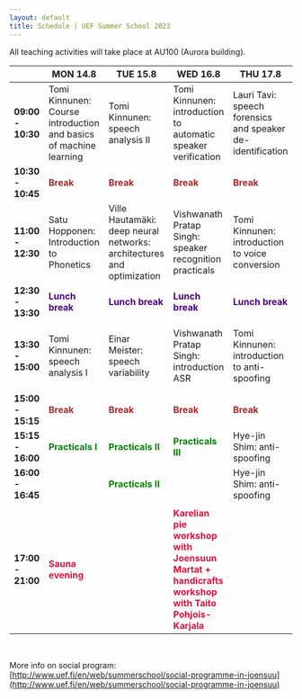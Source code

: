 ```yaml
---
layout: default
title: Schedule | UEF Summer School 2023
---
```


All teaching activities will take place at AU100 (Aurora building).

|                   | MON 14.8                                          | TUE 15.8                                                | WED 16.8                                          | THU 17.8                                          | FRI 18.8                                          |
|-------------------|---------------------------------------------------|---------------------------------------------------------|---------------------------------------------------|---------------------------------------------------|---------------------------------------------------|
| **09:00 - 10:30**   |            Tomi Kinnunen: Course introduction and basics of machine learning                                       |  Tomi Kinnunen: speech analysis II                      | Tomi Kinnunen: introduction to automatic speaker verification                      | Lauri Tavi: speech forensics and speaker de-identification | Hye-jin Shim: anti-spoofing         |
| **10:30 - 10:45** | <span style="color:brown">**Break**</span> | <span style="color:brown">**Break**</span>       | <span style="color:brown">**Break**</span> | <span style="color:brown">**Break**</span>       | <span style="color:brown">**Break**</span> |
| **11:00 - 12:30** | Satu Hopponen: Introduction to Phonetics           |        Ville Hautamäki: deep neural networks: architectures and optimization          | Vishwanath Pratap Singh: speaker recognition practicals                   | Tomi Kinnunen: introduction to voice conversion | Rosa González Hautamäki: interpretability and speech technology models |
| **12:30 - 13:30** | <span style="color:indigo">**Lunch break**</span> | <span style="color:indigo">**Lunch break**</span>       | <span style="color:indigo">**Lunch break**</span> | <span style="color:indigo">**Lunch break**</span>       | <span style="color:indigo">**Lunch break**</span>   |
| **13:30 - 15:00** | Tomi Kinnunen: speech analysis I                          |            Einar Meister: speech variability                  | Vishwanath Pratap Singh: introduction ASR           | Tomi Kinnunen: introduction to anti-spoofing | Poster session (+ mandatory learning diary from participants) |
| **15:00 - 15:15** | <span style="color:brown">**Break**</span> | <span style="color:brown">**Break**</span>       | <span style="color:brown">**Break**</span> | <span style="color:brown">**Break**</span>       |   <span style="color:brown">**Break**</span> |
| **15:15 - 16:00** | <span style="color:green">**Practicals I**</span>             | <span style="color:green">**Practicals II**</span> | <span style="color:green">**Practicals III**</span>                                          | Hye-jin Shim: anti-spoofing |  <span style="color:green">**Practicals IV**</span> |
| **16:00 - 16:45** |                 | <span style="color:green">**Practicals II**</span> |                                           | Hye-jin Shim: anti-spoofing |  <span style="color:green">**Practicals IV**</span> |
|                   |                                                   |                                                         |                                                   |                                                         |                                                   |
| **17:00 - 21:00**  | <span style="color:crimson">**Sauna evening**</span>          |                                                         | <span style="color:crimson">**Karelian pie workshop with Joensuun Martat + handicrafts workshop with Taito Pohjois-Karjala**</span>                                                                        |                                                   |                 <span style="color:crimson">**Farewell dinner (Kerubi)**                                  |

&nbsp;

More info on social program: [http://www.uef.fi/en/web/summerschool/social-programme-in-joensuu](http://www.uef.fi/en/web/summerschool/social-programme-in-joensuu)
&nbsp;

